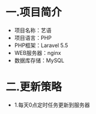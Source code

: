 # 一.项目简介
- 项目名称：艺语
- 项目语言：PHP
- PHP框架：Laravel 5.5
- WEB服务器：nginx
- 数据库存储：MySQL

# 二.更新策略
- 1.每天0点定时任务更新到服务器
